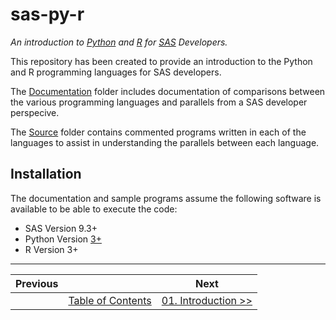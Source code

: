 # sas-py-r

*An introduction to [Python](https://www.python.org/) and [R](https://www.r-project.org/) for [SAS](https://www.sas.com/) Developers.*

This repository has been created to provide an introduction to the Python and R programming languages for SAS developers.

The [Documentation](/doc) folder includes documentation of comparisons between the various programming languages and parallels from a SAS developer perspecive.

The [Source](/src) folder contains commented programs written in each of the languages to assist in understanding the parallels between each language.

## Installation

The documentation and sample programs assume the following software is available to be able to execute the code:

- SAS Version 9.3+
- Python Version [3+](https://wiki.python.org/moin/Python2orPython3 "Python 2 or Python 3")
- R Version 3+

---

| Previous       |                | Next           |
| -------------- |:--------------:| -------------- |
| | [Table of Contents](00_TOC.md) | [01. Introduction &gt;&gt;](doc/01_Introduction.md) |

